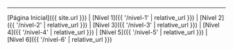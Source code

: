 ---

[Página Inicial]({{ site.url }}) | [Nível 1]({{ '/nivel-1' | relative_url }}) | [Nível 2]({{ '/nivel-2' | relative_url }}) | [Nível 3]({{ '/nivel-3' | relative_url }}) | [Nível 4]({{ '/nivel-4' | relative_url }}) | [Nível 5]({{ '/nivel-5' | relative_url }}) | [Nível 6]({{ '/nivel-6' | relative_url }})